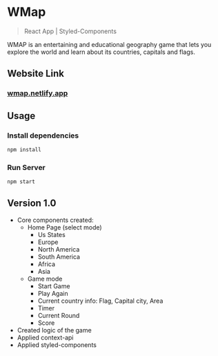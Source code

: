 # WMap 

> React App | Styled-Components

WMAP is an entertaining and educational geography game that lets you explore the world and learn about its countries, capitals and flags.

## Website Link
### [wmap.netlify.app](https://wmap.netlify.app/)

## Usage

### Install dependencies

```bash
npm install
```

### Run Server

```bash
npm start     
```

## Version 1.0
- Core components created: 
  - Home Page (select mode)
    - Us States
    - Europe
    - North America
    - South America
    - Africa
    - Asia
   - Game mode 
     - Start Game
     - Play Again
     - Current country info: Flag, Capital city, Area
     - Timer
     - Current Round
     - Score
- Created logic of the game
- Applied context-api
- Applied styled-components
